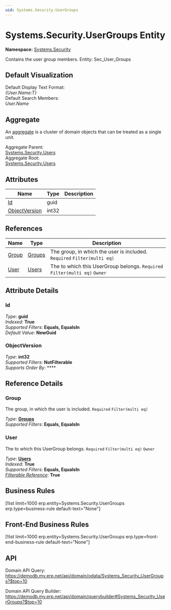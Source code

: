 ```yaml
---
uid: Systems.Security.UserGroups
---
```

# Systems.Security.UserGroups Entity

**Namespace:** [Systems.Security](Systems.Security.md)  

Contains the user group members. Entity: Sec_User_Groups

## Default Visualization
Default Display Text Format:  
_{User.Name:T}_  
Default Search Members:  
_User.Name_  

## Aggregate
An [aggregate](https://docs.erp.net/tech/advanced/concepts/aggregates.html) is a cluster of domain objects that can be treated as a single unit.  

Aggregate Parent:  
[Systems.Security.Users](Systems.Security.Users.md)  
Aggregate Root:  
[Systems.Security.Users](Systems.Security.Users.md)  

## Attributes

| Name | Type | Description |
| ---- | ---- | --- |
| [Id](Systems.Security.UserGroups.md#id) | guid |  
| [ObjectVersion](Systems.Security.UserGroups.md#objectversion) | int32 |  

## References

| Name | Type | Description |
| ---- | ---- | --- |
| [Group](Systems.Security.UserGroups.md#group) | [Groups](Systems.Security.Groups.md) | The group, in which the user is included. `Required` `Filter(multi eq)` |
| [User](Systems.Security.UserGroups.md#user) | [Users](Systems.Security.Users.md) | The <see cref="User"/> to which this UserGroup belongs. `Required` `Filter(multi eq)` `Owner` |


## Attribute Details

### Id

_Type_: **guid**  
_Indexed_: **True**  
_Supported Filters_: **Equals, EqualsIn**  
_Default Value_: **NewGuid**  

### ObjectVersion

_Type_: **int32**  
_Supported Filters_: **NotFilterable**  
_Supports Order By_: ****  


## Reference Details

### Group

The group, in which the user is included. `Required` `Filter(multi eq)`

_Type_: **[Groups](Systems.Security.Groups.md)**  
_Supported Filters_: **Equals, EqualsIn**  

### User

The <see cref="User"/> to which this UserGroup belongs. `Required` `Filter(multi eq)` `Owner`

_Type_: **[Users](Systems.Security.Users.md)**  
_Indexed_: **True**  
_Supported Filters_: **Equals, EqualsIn**  
_[Filterable Reference](https://docs.erp.net/dev/domain-api/filterable-references.html)_: **True**  



## Business Rules

[!list limit=1000 erp.entity=Systems.Security.UserGroups erp.type=business-rule default-text="None"]

## Front-End Business Rules

[!list limit=1000 erp.entity=Systems.Security.UserGroups erp.type=front-end-business-rule default-text="None"]

## API

Domain API Query:
<https://demodb.my.erp.net/api/domain/odata/Systems_Security_UserGroups?$top=10>

Domain API Query Builder:
<https://demodb.my.erp.net/api/domain/querybuilder#Systems_Security_UserGroups?$top=10>


